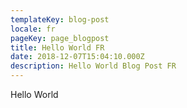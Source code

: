 ```yaml
---
templateKey: blog-post
locale: fr
pageKey: page_blogpost
title: Hello World FR
date: 2018-12-07T15:04:10.000Z
description: Hello World Blog Post FR
---
```


Hello World
